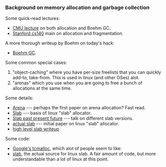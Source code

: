 ### Background on memory allocation and garbage collection


Some quick-read lectures:

   - [CMU lecture](./docs/lecture-mem-alloc.pdf) on both allocation and Boehm GC.
   - [Stanford cs140](./docs/cs140.malloc-free.pdf) main on allocation and 
     fragmentation.

A more thorough writeup by Boehm on today's hack:
   - [Boehm GC](./docs/boehm.pdf).

Some common special cases:
   1. "object-caching" where you have per-size freelists that you can quickly add-to, take-from.
      This is used in linux (and other OSes) alot.
   2. "arenas" which you use when you are going to free a bunch of allocations
      at the same time.  

Some details:
   - [Arena](./docs/arenas.pdf) --- perhaps the first paper on arena allocation?  Fast read.
   - [Slab](./docs/191.pdf) --- basis of linux "slab" allocator.
   - [Slab past present future](./docs/slabs.pdf) --- talk on different slab versions.
   - [actual slab](./docs/bonwick_slab.pdf) --- initial paper on linux "slab" allocator.
   - [high level slab writeup](https://www.kernel.org/doc/gorman/html/understand/understand011.html)

Some code:

  - [Google's tcmalloc](https://github.com/google/tcmalloc), 
    which alot of people seem to like:
  - [slab](https://github.com/torvalds/linux/blob/master/mm/slab.c), the actual source
    for linux slab.  A fair amount of code, but more understandable than a lot of linux
    at this point.
